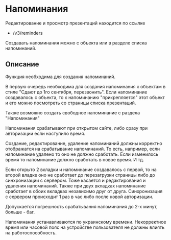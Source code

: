 # Напоминания

Редактирование и просмотр презентаций находится по ссылке
- /v3/reminders

Создавать напоминания можно с объекта или в разделе списка напоминаний.

## Описание

Функция необходима для создания напоминаний.

В первую очередь необходима для создания напоминания к объектам в стиле "Сдают до 1го сентября, перезвонить". Если напоминание создавалось с объекта, то к напоминанию "прикрепляется" этот объект и его можно посмотреть со страницы списка презентаций.

Также возможно создать свободное напоминание с раздела "Напоминания"

Напоминания срабатывают при открытом сайте, либо сразу при авторизации если наступило время.

Создание, редактирование, удаление напоминаний должны корректно отображатся на срабатывание напоминаний. 
То есть, например, если напоминание удалено то оно не должно сработать. Если изменилось время то напоминание должно сработать в новое время. И тд.

Если открыто 2 вкладки и напоминание создавалось с первой, то на второй владке оно не сработает до перезагрузки страницы либо до синхронизации с сервером. Тоже касается и редактирования и удаления напоминаний. Также при двух вкладках напоминание сработает в обоих вкладках независимо друг от друга.
Синхронизация с сервером происходит 1 раз в час либо после новой авторизации.

Допускается погрешность срабатывания напоминания до 2-х минут, больше - баг.

Напоминания устанавливаются по украинскому времени. Некорректное время или часовой пояс на устройстве пользователя не должны влиять на работоспособность.
